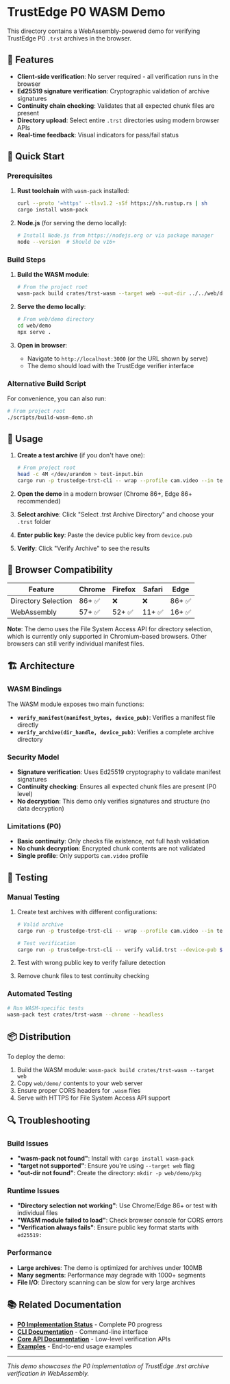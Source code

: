 <!--
Copyright (c) 2025 TRUSTEDGE LABS LLC
MPL-2.0: https://mozilla.org/MPL/2.0/
Project: trustedge — Privacy and trust at the edge.
GitHub: https://github.com/TrustEdge-Labs/trustedge
-->


# TrustEdge P0 WASM Demo

This directory contains a WebAssembly-powered demo for verifying TrustEdge P0 `.trst` archives in the browser.

## 🎯 Features

- **Client-side verification**: No server required - all verification runs in the browser
- **Ed25519 signature verification**: Cryptographic validation of archive signatures
- **Continuity chain checking**: Validates that all expected chunk files are present
- **Directory upload**: Select entire `.trst` directories using modern browser APIs
- **Real-time feedback**: Visual indicators for pass/fail status

## 🚀 Quick Start

### Prerequisites

1. **Rust toolchain** with `wasm-pack` installed:
   ```bash
   curl --proto '=https' --tlsv1.2 -sSf https://sh.rustup.rs | sh
   cargo install wasm-pack
   ```

2. **Node.js** (for serving the demo locally):
   ```bash
   # Install Node.js from https://nodejs.org or via package manager
   node --version  # Should be v16+
   ```

### Build Steps

1. **Build the WASM module**:
   ```bash
   # From the project root
   wasm-pack build crates/trst-wasm --target web --out-dir ../../web/demo/pkg
   ```

2. **Serve the demo locally**:
   ```bash
   # From web/demo directory
   cd web/demo
   npx serve .
   ```

3. **Open in browser**:
   - Navigate to `http://localhost:3000` (or the URL shown by serve)
   - The demo should load with the TrustEdge verifier interface

### Alternative Build Script

For convenience, you can also run:

```bash
# From project root
./scripts/build-wasm-demo.sh
```

## 📱 Usage

1. **Create a test archive** (if you don't have one):
   ```bash
   # From project root
   head -c 4M </dev/urandom > test-input.bin
   cargo run -p trustedge-trst-cli -- wrap --profile cam.video --in test-input.bin --out test-archive.trst
   ```

2. **Open the demo** in a modern browser (Chrome 86+, Edge 86+ recommended)

3. **Select archive**: Click "Select .trst Archive Directory" and choose your `.trst` folder

4. **Enter public key**: Paste the device public key from `device.pub`

5. **Verify**: Click "Verify Archive" to see the results

## 🔧 Browser Compatibility

| Feature | Chrome | Firefox | Safari | Edge |
|---------|--------|---------|--------|------|
| Directory Selection | 86+ ✅ | ❌ | ❌ | 86+ ✅ |
| WebAssembly | 57+ ✅ | 52+ ✅ | 11+ ✅ | 16+ ✅ |

**Note**: The demo uses the File System Access API for directory selection, which is currently only supported in Chromium-based browsers. Other browsers can still verify individual manifest files.

## 🏗️ Architecture

### WASM Bindings

The WASM module exposes two main functions:

- **`verify_manifest(manifest_bytes, device_pub)`**: Verifies a manifest file directly
- **`verify_archive(dir_handle, device_pub)`**: Verifies a complete archive directory

### Security Model

- **Signature verification**: Uses Ed25519 cryptography to validate manifest signatures
- **Continuity checking**: Ensures all expected chunk files are present (P0 level)
- **No decryption**: This demo only verifies signatures and structure (no data decryption)

### Limitations (P0)

- **Basic continuity**: Only checks file existence, not full hash validation
- **No chunk decryption**: Encrypted chunk contents are not validated
- **Single profile**: Only supports `cam.video` profile

## 🧪 Testing

### Manual Testing

1. Create test archives with different configurations:
   ```bash
   # Valid archive
   cargo run -p trustedge-trst-cli -- wrap --profile cam.video --in test.bin --out valid.trst

   # Test verification
   cargo run -p trustedge-trst-cli -- verify valid.trst --device-pub $(cat device.pub)
   ```

2. Test with wrong public key to verify failure detection

3. Remove chunk files to test continuity checking

### Automated Testing

```bash
# Run WASM-specific tests
wasm-pack test crates/trst-wasm --chrome --headless
```

## 📦 Distribution

To deploy the demo:

1. Build the WASM module: `wasm-pack build crates/trst-wasm --target web`
2. Copy `web/demo/` contents to your web server
3. Ensure proper CORS headers for `.wasm` files
4. Serve with HTTPS for File System Access API support

## 🔍 Troubleshooting

### Build Issues

- **"wasm-pack not found"**: Install with `cargo install wasm-pack`
- **"target not supported"**: Ensure you're using `--target web` flag
- **"out-dir not found"**: Create the directory: `mkdir -p web/demo/pkg`

### Runtime Issues

- **"Directory selection not working"**: Use Chrome/Edge 86+ or test with individual files
- **"WASM module failed to load"**: Check browser console for CORS errors
- **"Verification always fails"**: Ensure public key format starts with `ed25519:`

### Performance

- **Large archives**: The demo is optimized for archives under 100MB
- **Many segments**: Performance may degrade with 1000+ segments
- **File I/O**: Directory scanning can be slow for very large archives

## 📚 Related Documentation

- **[P0 Implementation Status](../../P0_IMPLEMENTATION.md)** - Complete P0 progress
- **[CLI Documentation](../../crates/trst-cli/)** - Command-line interface
- **[Core API Documentation](../../crates/core/)** - Low-level verification APIs
- **[Examples](../../examples/cam.video/)** - End-to-end usage examples

---

*This demo showcases the P0 implementation of TrustEdge .trst archive verification in WebAssembly.*